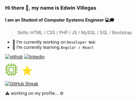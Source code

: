 ### Hi there 👋, my name is Edwin Villegas
#### I am an Student of Computer Systems Engineer 💻🎓

> Skills: HTML / CSS / PHP / JS / MySQL / SQL / Bootstrap

- 🔭 I’m currently working on `Developer Web` 
- 🌱 I’m currently learning `Angular / React` 

[<img src='https://cdn.jsdelivr.net/npm/simple-icons@3.0.1/icons/github.svg' alt='github' color='blue' height='40'>](https://github.com/https://github.com/Edwin12110)  [<img src='https://cdn.jsdelivr.net/npm/simple-icons@3.0.1/icons/linkedin.svg' alt='linkedin' height='40'>](https://www.linkedin.com/in/https://www.linkedin.com/in/edwin-ivan-villegas-dorantes-3455a2149/)  

<a href='https://docs.github.com/en/developers'><img src='https://raw.githubusercontent.com/acervenky/animated-github-badges/master/assets/devbadge.gif' width='40' height='40'></a> <a href='https://stars.github.com/'><img src='https://raw.githubusercontent.com/acervenky/animated-github-badges/master/assets/starbadge.gif' width='35' height='35'></a> 

[![GitHub Streak](http://github-readme-streak-stats.herokuapp.com?user=Edwin121101&theme=tokyonight&hide_border=true&border_radius=5&date_format=M%20j%5B%2C%20Y%5D&type=png&background=45%2C564C7E%2C14236A)](https://git.io/streak-stats)

⚠ working on my profile... ⚙

